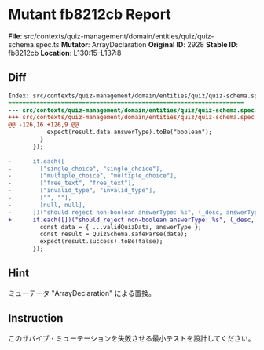 # Mutant fb8212cb Report

**File**: src/contexts/quiz-management/domain/entities/quiz/quiz-schema.spec.ts
**Mutator**: ArrayDeclaration
**Original ID**: 2928
**Stable ID**: fb8212cb
**Location**: L130:15–L137:8

## Diff

```diff
Index: src/contexts/quiz-management/domain/entities/quiz/quiz-schema.spec.ts
===================================================================
--- src/contexts/quiz-management/domain/entities/quiz/quiz-schema.spec.ts	original
+++ src/contexts/quiz-management/domain/entities/quiz/quiz-schema.spec.ts	mutated #2928
@@ -126,16 +126,9 @@
           expect(result.data.answerType).toBe("boolean");
         }
       });
 
-      it.each([
-        ["single_choice", "single_choice"],
-        ["multiple_choice", "multiple_choice"],
-        ["free_text", "free_text"],
-        ["invalid_type", "invalid_type"],
-        ["", ""],
-        [null, null],
-      ])("should reject non-boolean answerType: %s", (_desc, answerType) => {
+      it.each([])("should reject non-boolean answerType: %s", (_desc, answerType) => {
         const data = { ...validQuizData, answerType };
         const result = QuizSchema.safeParse(data);
         expect(result.success).toBe(false);
       });
```

## Hint

ミューテータ "ArrayDeclaration" による置換。

## Instruction

このサバイブ・ミューテーションを失敗させる最小テストを設計してください。
